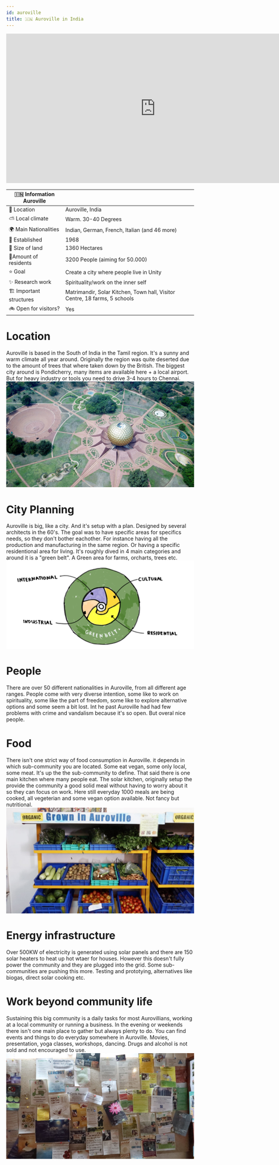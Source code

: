 ```yaml
---
id: auroville
title: 🇮🇳 Auroville in India
---
```


<div class="videocontainer">
  <iframe width="800" height="400" src="https://www.youtube.com/embed/d-PgtNcByWk" frameborder="0" allow="accelerometer; autoplay; encrypted-media; gyroscope; picture-in-picture" allowfullscreen></iframe>
</div>

🇮🇳 Information Auroville  |     |
---                       | ---|
📍 Location                  | Auroville, India   |
⛅️ Local climate             | Warm. 30-40 Degrees   |
🌍 Main Nationalities        | Indian, German, French, Italian (and 46 more)  |
🚩 Established               | 1968 |
🌳 Size of land              | 1360 Hectares   |
🙂Amount of residents       | 3200 People  (aiming for 50.000)  |
⭐️ Goal                      | Create a city where people live in Unity   |
✨ Research work             | Spirituality/work on the inner self  |
🏗 Important structures      | Matrimandir, Solar Kitchen, Town hall, Visitor Centre, 18 farms, 5 schools  |
🚲 Open for visitors?        | Yes   |

# Location
Auroville is based in the South of India in the Tamil region. It's a sunny and warm climate all year around. Originally the region was quite deserted due to the amount of trees that where taken down by the British. The biggest city around is Pondicherry, many items are available here + a local airport. But for heavy industry or tools you need to drive 3-4 hours to Chennai.
<img src="../assets/research/auroville-location.jpg"/>

# City Planning
Auroville is big, like a city. And it's setup with a plan. Designed by several architects in the 60's. The goal was to have specific areas for specifics needs, so they don't bother eachother. For instance having all the production and manufacturing in the same region. Or having a specific residentional area for living. It's roughly dived in 4 main categories and around it is a "green belt". A Green area for farms, orcharts, trees etc.
<img src="../assets/research/auroville-cityplan.png"/>


# People
There are over 50 different nationalities in Auroville, from all different age ranges. People come with very diverse intention, some like to work on spirituality, some like the part of freedom, some like to explore alternative options and some seem a bit lost. Int he past Auroville had had few problems with crime and vandalism because it's so open. But overal nice people.


# Food
There isn't one strict way of food consumption in Auroville. it depends in which sub-community you are located. Some eat vegan, some only local, some meat. It's up the the sub-community to define. That said there is one main kitchen where many people eat. The solar kitchen, originally setup the provide the community a good solid meal without having to worry about it so they can focus on work. Here still everyday 1000 meals are being cooked, all vegeterian and some vegan option available. Not fancy but nutritional.
<img src="../assets/research/auroville-food1.jpg"/>

# Energy infrastructure
Over 500KW of electricity is generated using solar panels and there are 150 solar heaters to heat up hot wtaer for houses. However this doesn't fully power the community and they are plugged into the grid. Some sub-communities are pushing this more. Testing and prototying, alternatives like biogas, direct solar cooking etc.

# Work beyond community life
Sustaining this big community is a daily tasks for most Aurovillians, working at a local community or running a business. In the evening or weekends there isn't one main place to gather but always plenty to do. You can find events and things to do everyday somewhere in Auroville. Movies, presentation, yoga classes, workshops, dancing. Drugs and alcohol is not sold and not encouraged to use.
<img src="../assets/research/auroville-events.jpg"/>
